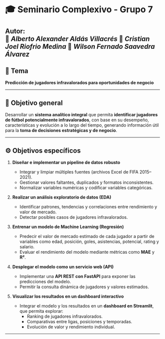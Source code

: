 # 🎓 Seminario Complexivo - Grupo 7

**Autor:**  
📌 *Alberto Alexander Aldás Villacrés*
📌 *Cristian Joel Riofrio Medina*
📌 *Wilson Fernado Saavedra Álvarez*
---

## 🧠 Tema

**Predicción de jugadores infravalorados para oportunidades de negocio**

---

## 🎯 Objetivo general

Desarrollar un **sistema analítico integral** que permita **identificar jugadores de fútbol potencialmente infravalorados**, con base en su desempeño, características y evolución a lo largo del tiempo, generando información útil para la **toma de decisiones estratégicas y de negocio**.

---

## ⚙️ Objetivos específicos

1. **Diseñar e implementar un pipeline de datos robusto**  
   - Integrar y limpiar múltiples fuentes (archivos Excel de FIFA 2015–2021).  
   - Gestionar valores faltantes, duplicados y formatos inconsistentes.  
   - Normalizar variables numéricas y codificar variables categóricas.

2. **Realizar un análisis exploratorio de datos (EDA)**  
   - Identificar patrones, tendencias y correlaciones entre rendimiento y valor de mercado.  
   - Detectar posibles casos de jugadores infravalorados.

3. **Entrenar un modelo de Machine Learning (Regresión)**  
   - Predecir el valor de mercado estimado de cada jugador a partir de variables como edad, posición, goles, asistencias, potencial, rating y salario.  
   - Evaluar el rendimiento del modelo mediante métricas como **MAE** y **R²**.

4. **Desplegar el modelo como un servicio web (API)**  
   - Implementar una **API REST con FastAPI** para exponer las predicciones del modelo.  
   - Permitir la consulta dinámica de jugadores y valores estimados.

5. **Visualizar los resultados en un dashboard interactivo**  
   - Integrar el modelo y los resultados en un **dashboard en Streamlit**, que permita explorar:
     - Ranking de jugadores infravalorados.  
     - Comparativas entre ligas, posiciones y temporadas.  
     - Evolución de valor y rendimiento individual.

---